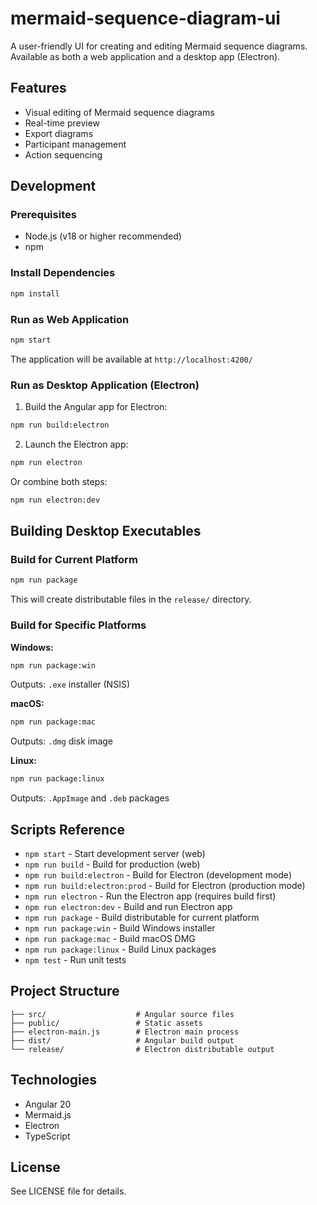 # mermaid-sequence-diagram-ui

A user-friendly UI for creating and editing Mermaid sequence diagrams. Available as both a web application and a desktop app (Electron).

## Features

- Visual editing of Mermaid sequence diagrams
- Real-time preview
- Export diagrams
- Participant management
- Action sequencing

## Development

### Prerequisites

- Node.js (v18 or higher recommended)
- npm

### Install Dependencies

```bash
npm install
```

### Run as Web Application

```bash
npm start
```

The application will be available at `http://localhost:4200/`

### Run as Desktop Application (Electron)

1. Build the Angular app for Electron:
```bash
npm run build:electron
```

2. Launch the Electron app:
```bash
npm run electron
```

Or combine both steps:
```bash
npm run electron:dev
```

## Building Desktop Executables

### Build for Current Platform

```bash
npm run package
```

This will create distributable files in the `release/` directory.

### Build for Specific Platforms

**Windows:**
```bash
npm run package:win
```
Outputs: `.exe` installer (NSIS)

**macOS:**
```bash
npm run package:mac
```
Outputs: `.dmg` disk image

**Linux:**
```bash
npm run package:linux
```
Outputs: `.AppImage` and `.deb` packages

## Scripts Reference

- `npm start` - Start development server (web)
- `npm run build` - Build for production (web)
- `npm run build:electron` - Build for Electron (development mode)
- `npm run build:electron:prod` - Build for Electron (production mode)
- `npm run electron` - Run the Electron app (requires build first)
- `npm run electron:dev` - Build and run Electron app
- `npm run package` - Build distributable for current platform
- `npm run package:win` - Build Windows installer
- `npm run package:mac` - Build macOS DMG
- `npm run package:linux` - Build Linux packages
- `npm test` - Run unit tests

## Project Structure

```
├── src/                    # Angular source files
├── public/                 # Static assets
├── electron-main.js        # Electron main process
├── dist/                   # Angular build output
└── release/                # Electron distributable output
```

## Technologies

- Angular 20
- Mermaid.js
- Electron
- TypeScript

## License

See LICENSE file for details.
